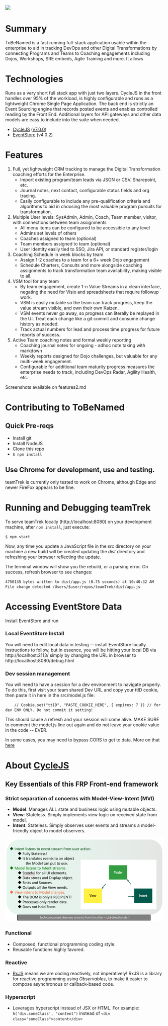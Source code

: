 

![](./readmeAssets/teamTrekBlack800.png)

# Summary
ToBeNamed is a fast running full-stack application usable within the enterprise to aid in tracking DevOps and other Digital Transformations by connecting Programs and Teams to Coaching engagements including Dojos, Workshops, SRE embeds, Agile Training and more. It allows 
# Technologies
Runs as a very short full stack app with just two layers. CycleJS in the front handles over 95% of the workload, is highly configurable and runs as a lightweight Chrome Single Page Application. The back end is strictly an Event Sourcing engine that records posted events and enables controlled reading by the Front End. Additional layers for API gateways and other data models are easy to include into the suite when needed.
* [CycleJS](https://cycle.js.org/) ([v7.0.0](https://github.com/cyclejs/cyclejs/releases/tag/v7.0.0))
* [EventStore](https://eventstore.org/) (v4.0.2)

# Features
 1. Full, yet lightweight CRM tracking to manage the Digital Transformation coaching efforts for the Enterprise.
     - Import existing program/team leads via JSON or CSV. Sharepoint, etc.
    -  Journal notes, next contact, configurable status fields and org tracing.
    - Easily configurable to include any pre-qualification criteria and algorithms to aid in choosing the most valuable program pursuits for transformation.
 2. Multiple User levels: SysAdmin, Admin, Coach, Team member, visitor, with connections between team assignments
    - All menu items can be configured to be accessible to any level
    - Admins set levels of others
    - Coaches assigned to team  (optional)
    - Team members assigned to team (optional)
    - User Identity easily tied to SSO, Jira API, or standard register/login
1. Coaching Schedule in week blocks by team
     - Assign 1-2 coaches to a team for a 6+ week Dojo engagement
     - Schedule Charters, Consults and more alongside coaching assignments to track transformation team availability, making visible to all.
 1. VSM tool for any team
     - By team engagement, create 1-n Value Streams in a clean interface, negating the need for Visio and spreadsheets that require followup work.
     - VSM is easily mutable so the team can track progress, keep the value stream visible, and own their own Kaizen.
     - VSM events never go away, so progress can literally be replayed in the UI. Treat each change like a git commit and consume change history as needed.
     - Track actual numbers for lead and process time progress for future reports of success.
2. Active Team coaching notes and formal weekly reporting
    - Coaching journal notes for ongoing - adhoc note taking with markdown
    - Weekly reports designed for Dojo challenges, but valuable for any multi-week engagement.
    - Configurable for additional team maturity progress measures the enterprise needs to track, including DevOps Radar, Agility Health, etc.

Screenshots available on features2.md

# Contributing to ToBeNamed

## Quick Pre-reqs

- Install git
- Install NodeJS
- Clone this repo
- `$ npm install`

## Use Chrome for development, use and testing.
teamTrek is currently only tested to work on Chrome, although Edge and newer FireFox appears to be fine.


# Running and Debugging teamTrek

To serve teamTrek locally (http://localhost:8080) on your development machine, after `npm install`, just execute:

```
$ npm start
```

Now, any time you update a JavaScript file in the *src* directory on your machine a new build will be created updating the *dist* directory and refreshing your browser reflecting the update.

The terminal window will show you the rebuild, or a parsing error. On success, refresh browser to see changes:

```
4750135 bytes written to dist/app.js (0.75 seconds) at 10:40:32 AM
File change detected /Users/$user/repos/teamTrek/dist/app.js
```

# Accessing EventStore Data

Install EventStore and run

### Local EventStore Install
You will need to edit local data in testing -- install EventStore locally. Instructions to follow, but in essence, you will be hitting your local DB via http://localhost:2113/ simply by changing the URL in browser to http://localhost:8080/debug.html

### Dev session management
You will need to have a session for a dev environment to navigate properly. To do this, first visit your team shared Dev URL and copy your ttID cookie, then paste it in here in the src/model.js file:
```
    // Cookie.set("ttID", "PASTE_COOKIE_HERE", { expires: 7 }) // for dev ENV ONLY. Do not commit it setting!
```
This should cause a refresh and your session will come alive. MAKE SURE to comment the model.js line out again and do not leave your cookie value in the code -- EVER.

In some cases, you may need to bypass CORS to get to data. More on that [here](./readmeAssets/readme.md) 

# About [CycleJS](https://cycle.js.org)

## Key Essentials of this FRP Front-end framework 

### Strict separation of concerns with Model-View-Intent (MVI)
* **Model**: Manages ALL state and business logic using mutable objects.
* **View**: Stateless. Simply implements view logic on received state from model.
* **Intent**: Stateless. Simply observes user events and streams a model-friendly object to model observers.

![](./readmeAssets/img_73442unidirectional_mvi_cycle.png)

### Functional

* Composed, functional programming coding style.
* Reusable functions highly favored.

### Reactive

* [RxJS](http://reactivex.io/rxjs/) means we are coding reactively, not imperatively! RxJS is a library for reactive programming using *Observables*, to make it easier to compose asynchronous or callback-based code.

### Hyperscript

* Leverages hyperscript instead of JSX or HTML. For example: 
`h('div.someClass', "content")` 
 instead of 
`<div class="someClass">content</div>`

